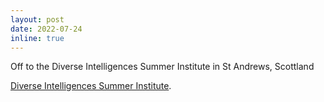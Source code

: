 ```yaml
---
layout: post
date: 2022-07-24
inline: true
---
```


Off to the Diverse Intelligences Summer Institute in St Andrews, Scottland

<a href="https://disi.org/" target="_blank">Diverse Intelligences Summer Institute</a>.
